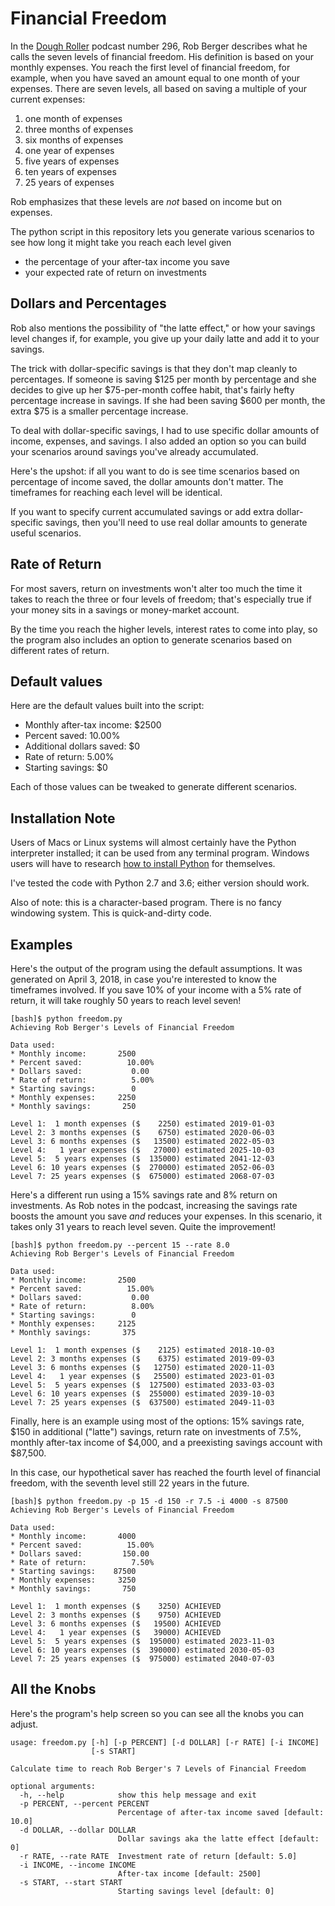 # Financial Freedom

In the [Dough Roller](https://www.doughroller.net/) podcast number 296,
Rob Berger describes what he calls the seven levels of financial freedom.
His definition is based on your monthly expenses. You reach the first
level of financial freedom, for example, when you have saved an amount
equal to one month of your expenses. There are seven levels, all based
on saving a multiple of your current expenses:

1. one month of expenses
2. three months of expenses
3. six months of expenses
4. one year of expenses
5. five years of expenses
6. ten years of expenses
7. 25 years of expenses

Rob emphasizes that these levels are *not* based on income but on
expenses.

The python script in this repository lets you generate various scenarios
to see how long it might take you reach each level given

* the percentage of your after-tax income you save
* your expected rate of return on investments

## Dollars and Percentages

Rob also mentions the possibility of "the latte effect," or how your
savings level changes if, for example, you give up your daily latte and
add it to your savings.

The trick with dollar-specific savings is that they don't map cleanly to
percentages. If someone is saving $125 per month by percentage and she
decides to give up her $75-per-month coffee habit, that's fairly hefty
percentage increase in savings. If she had been saving $600 per month,
the extra $75 is a smaller percentage increase.

To deal with dollar-specific savings, I had to use specific dollar
amounts of income, expenses, and savings. I also added an option so
you can build your scenarios around savings you've already accumulated.

Here's the upshot: if all you want to do is see time scenarios based
on percentage of income saved, the dollar amounts don't matter. The
timeframes for reaching each level will be identical.

If you want to specify current accumulated savings or add extra
dollar-specific savings, then you'll need to use real dollar amounts
to generate useful scenarios.

## Rate of Return

For most savers, return on investments won't alter too much the time
it takes to reach the three or four levels of freedom; that's especially
true if your money sits in a savings or money-market account.

By the time you reach the higher levels, interest rates to come into
play, so the program also includes an option to generate scenarios
based on different rates of return.

## Default values

Here are the default values built into the script:

* Monthly after-tax income: $2500
* Percent saved: 10.00%
* Additional dollars saved: $0
* Rate of return: 5.00%
* Starting savings: $0

Each of those values can be tweaked to generate different scenarios.

## Installation Note

Users of Macs or Linux systems will almost certainly have the Python
interpreter installed; it can be used from any terminal program.
Windows users will have to research [how to install
Python](https://www.howtogeek.com/197947/how-to-install-python-on-windows/)
for themselves.

I've tested the code with Python 2.7 and 3.6; either version should work.

Also of note: this is a character-based program. There is no fancy
windowing system. This is quick-and-dirty code.

## Examples

Here's the output of the program using the default assumptions. It
was generated on April 3, 2018, in case you're interested to know
the timeframes involved. If you save 10% of your income with a 5%
rate of return, it will take roughly 50 years to reach level seven!

```nohighlight
[bash]$ python freedom.py
Achieving Rob Berger's Levels of Financial Freedom

Data used:
* Monthly income:       2500
* Percent saved:          10.00%
* Dollars saved:           0.00
* Rate of return:          5.00%
* Starting savings:        0
* Monthly expenses:     2250
* Monthly savings:       250

Level 1:  1 month expenses ($    2250) estimated 2019-01-03
Level 2: 3 months expenses ($    6750) estimated 2020-06-03
Level 3: 6 months expenses ($   13500) estimated 2022-05-03
Level 4:   1 year expenses ($   27000) estimated 2025-10-03
Level 5:  5 years expenses ($  135000) estimated 2041-12-03
Level 6: 10 years expenses ($  270000) estimated 2052-06-03
Level 7: 25 years expenses ($  675000) estimated 2068-07-03
```

Here's a different run using a 15% savings rate and 8% return on
investments. As Rob notes in the podcast, increasing the savings
rate boosts the amount you save *and* reduces your expenses. In
this scenario, it takes only 31 years to reach level seven. Quite
the improvement!

```nohighlight
[bash]$ python freedom.py --percent 15 --rate 8.0
Achieving Rob Berger's Levels of Financial Freedom

Data used:
* Monthly income:       2500
* Percent saved:          15.00%
* Dollars saved:           0.00
* Rate of return:          8.00%
* Starting savings:        0
* Monthly expenses:     2125
* Monthly savings:       375

Level 1:  1 month expenses ($    2125) estimated 2018-10-03
Level 2: 3 months expenses ($    6375) estimated 2019-09-03
Level 3: 6 months expenses ($   12750) estimated 2020-11-03
Level 4:   1 year expenses ($   25500) estimated 2023-01-03
Level 5:  5 years expenses ($  127500) estimated 2033-03-03
Level 6: 10 years expenses ($  255000) estimated 2039-10-03
Level 7: 25 years expenses ($  637500) estimated 2049-11-03
```

Finally, here is an example using most of the options: 15% savings rate,
$150 in additional ("latte") savings, return rate on investments of 7.5%,
monthly after-tax income of $4,000, and a preexisting savings account
with $87,500.

In this case, our hypothetical saver has reached the fourth level of
financial freedom, with the seventh level still 22 years in the future.

```nohighlight
[bash]$ python freedom.py -p 15 -d 150 -r 7.5 -i 4000 -s 87500
Achieving Rob Berger's Levels of Financial Freedom

Data used:
* Monthly income:       4000
* Percent saved:          15.00%
* Dollars saved:         150.00
* Rate of return:          7.50%
* Starting savings:    87500
* Monthly expenses:     3250
* Monthly savings:       750

Level 1:  1 month expenses ($    3250) ACHIEVED
Level 2: 3 months expenses ($    9750) ACHIEVED
Level 3: 6 months expenses ($   19500) ACHIEVED
Level 4:   1 year expenses ($   39000) ACHIEVED
Level 5:  5 years expenses ($  195000) estimated 2023-11-03
Level 6: 10 years expenses ($  390000) estimated 2030-05-03
Level 7: 25 years expenses ($  975000) estimated 2040-07-03
```

## All the Knobs

Here's the program's help screen so you can see all the knobs
you can adjust.

```nohighlight
usage: freedom.py [-h] [-p PERCENT] [-d DOLLAR] [-r RATE] [-i INCOME]
                  [-s START]

Calculate time to reach Rob Berger's 7 Levels of Financial Freedom

optional arguments:
  -h, --help            show this help message and exit
  -p PERCENT, --percent PERCENT
                        Percentage of after-tax income saved [default: 10.0]
  -d DOLLAR, --dollar DOLLAR
                        Dollar savings aka the latte effect [default: 0]
  -r RATE, --rate RATE  Investment rate of return [default: 5.0]
  -i INCOME, --income INCOME
                        After-tax income [default: 2500]
  -s START, --start START
                        Starting savings level [default: 0]
```

